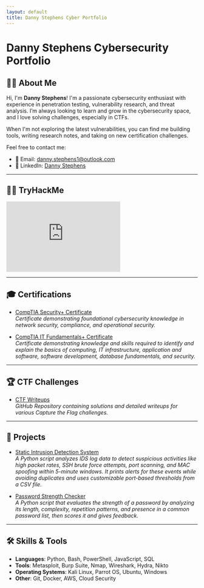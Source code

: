 ```yaml
---
layout: default
title: Danny Stephens Cyber Portfolio
---
```


# Danny Stephens Cybersecurity Portfolio 

## 🧑‍💻 About Me

Hi, I'm **Danny Stephens**! I'm a passionate cybersecurity enthusiast with experience in penetration testing, vulnerability research, and threat analysis. I’m always looking to learn and grow in the cybersecurity space, and I love solving challenges, especially in CTFs.  

When I'm not exploring the latest vulnerabilities, you can find me building tools, writing research notes, and taking on new certification challenges.

Feel free to contact me:
- 📧 Email: [danny.stephens1@outlook.com](mailto:danny.stephens1@outlook.com)
- 💼 LinkedIn: [Danny Stephens](https://www.linkedin.com/in/danny-stephens-16870b300/)
 
---

## 👨‍💻 TryHackMe

<iframe src="https://tryhackme.com/api/v2/badges/public-profile?userPublicId=3051282"
        style="border:none; width:300px; height:185px;">
</iframe>



---

## 🎓 Certifications

- [CompTIA Security+ Certificate](https://www.credly.com/badges/b236507a-10df-436e-a24c-ee5e470c83a5/public_url)  
  _Certificate demonstrating foundational cybersecurity knowledge in network security, compliance, and operational security._

- [CompTIA IT Fundamentals+ Certificate](https://www.credly.com/badges/194fa377-3dfe-485e-bdd1-15c4b9d291fa/public_url)  
_Certificate demonstrating knowledge and skills required to identify and explain the basics of computing, IT infrastructure, application and software, software development, database fundamentals, and security._

---

## 🏆 CTF Challenges

- [CTF Writeups](https://github.com/DannyStephens/CTF-Writeups.git)  
  _GitHub Repository containing solutions and detailed writeups for various Capture the Flag challenges._    

---

## 🚀 Projects

- [Static Intrusion Detection System](https://github.com/DannyStephens/Static-IDS)  
  _A Python script analyzes IDS log data to detect suspicious activities like high packet rates, SSH brute force attempts, port scanning, and MAC spoofing within 5-minute windows. It prints alerts for these events while avoiding duplicates and uses customizable port-based thresholds from a CSV file._

- [Password Strength Checker](https://github.com/DannyStephens/Password-Strength-Checker)  
  _A Python script that evaluates the strength of a password by analyzing its length, complexity, repetition patterns, and presence in a common password list, then scores it and gives feedback._

---

## 🛠️ Skills & Tools

- **Languages**: Python, Bash, PowerShell, JavaScript, SQL
- **Tools**: Metasploit, Burp Suite, Nmap, Wireshark, Hydra, Nikto
- **Operating Systems**: Kali Linux, Parrot OS, Ubuntu, Windows
- **Other**: Git, Docker, AWS, Cloud Security



